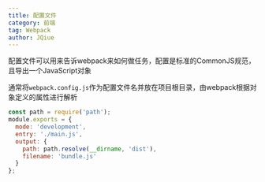 ```yaml
---
title: 配置文件
category: 前端
tag: Webpack
author: JQiue
---
```


配置文件可以用来告诉webpack来如何做任务，配置是标准的CommonJS规范，且导出一个JavaScript对象

通常将`webpack.config.js`作为配置文件名并放在项目根目录，由webpack根据对象定义的属性进行解析

```javascript
const path = require('path');
module.exports = {
  mode: 'development',
  entry: './main.js',
  output: {
    path: path.resolve(__dirname, 'dist'),
    filename: 'bundle.js'
  }
};
```

